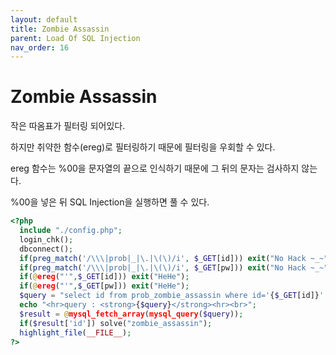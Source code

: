 ```yaml
---
layout: default
title: Zombie Assassin
parent: Load Of SQL Injection
nav_order: 16
---
```


# Zombie Assassin

작은 따옴표가 필터링 되어있다.

하지만 취약한 함수(ereg)로 필터링하기 때문에 필터링을 우회할 수 있다.

ereg 함수는 %00을 문자열의 끝으로 인식하기 때문에 그 뒤의 문자는 검사하지 않는다.

%00을 넣은 뒤 SQL Injection을 실행하면 풀 수 있다.

```php
<?php 
  include "./config.php"; 
  login_chk(); 
  dbconnect(); 
  if(preg_match('/\\\|prob|_|\.|\(\)/i', $_GET[id])) exit("No Hack ~_~"); 
  if(preg_match('/\\\|prob|_|\.|\(\)/i', $_GET[pw])) exit("No Hack ~_~"); 
  if(@ereg("'",$_GET[id])) exit("HeHe"); 
  if(@ereg("'",$_GET[pw])) exit("HeHe"); 
  $query = "select id from prob_zombie_assassin where id='{$_GET[id]}' and pw='{$_GET[pw]}'"; 
  echo "<hr>query : <strong>{$query}</strong><hr><br>"; 
  $result = @mysql_fetch_array(mysql_query($query)); 
  if($result['id']) solve("zombie_assassin"); 
  highlight_file(__FILE__); 
?>
```